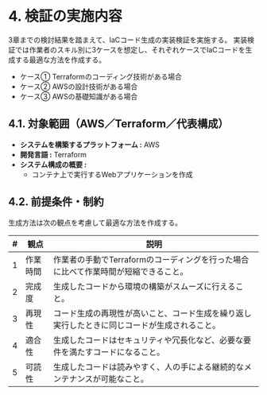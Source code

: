# 4. 検証の実施内容

3章までの検討結果を踏まえて、IaCコード生成の実装検証を実施する。
実装検証では作業者のスキル別に3ケースを想定し、それぞれケースでIaCコードを生成する最適な方法を作成する。

- ケース① Terraformのコーディング技術がある場合
- ケース② AWSの設計技術がある場合
- ケース③ AWSの基礎知識がある場合

## 4.1. 対象範囲（AWS／Terraform／代表構成）

- **システムを構築するプラットフォーム :** AWS
- **開発言語 :** Terraform
- **システム構成の概要 :** 
    - コンテナ上で実行するWebアプリケーションを作成

## 4.2. 前提条件・制約

生成方法は次の観点を考慮して最適な方法を作成する。

|#|観点|説明|
|---|---|---|
|1|作業時間|作業者の手動でTerraformのコーディングを行った場合に比べて作業時間が短縮できること。|
|2|完成度|生成したコードから環境の構築がスムーズに行えること。|
|3|再現性|コード生成の再現性が高いこと、コード生成を繰り返し実行したときに同じコードが生成されること。|
|4|適合性|生成したコードはセキュリティや冗長化など、必要な要件を満たすコードになること。|
|5|可読性|生成したコードは読みやすく、人の手による継続的なメンテナンスが可能なこと。|
